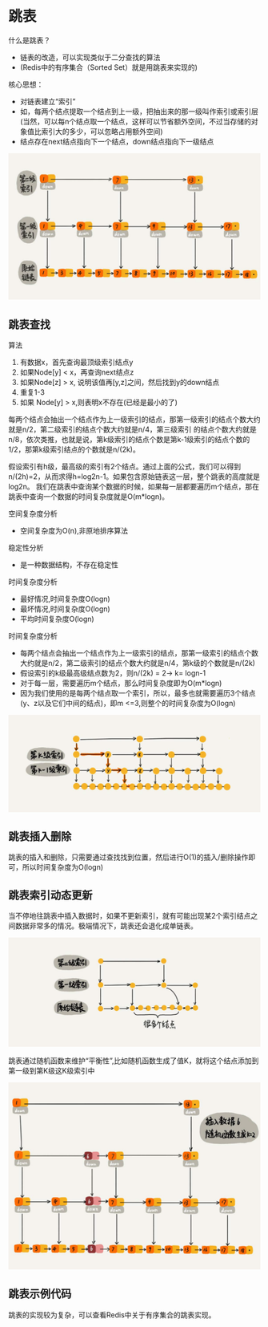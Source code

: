 <!-- ---
title: 跳表
tags: 
- 跳表
categories: 
- 数据结构
--- -->

# 跳表

什么是跳表？
- 链表的改造，可以实现类似于二分查找的算法
- (Redis中的有序集合（Sorted Set）就是用跳表来实现的)

核心思想：
- 对链表建立“索引”
- 如，每两个结点提取一个结点到上一级，把抽出来的那一级叫作索引或索引层(当然，可以每n个结点取一个结点，这样可以节省额外空间，不过当存储的对象值比索引大的多少，可以忽略占用额外空间)
- 结点存在next结点指向下一个结点，down结点指向下一级结点

![跳表](https://raw.githubusercontent.com/FameLsy/Images/master/data/跳表.png)

## 跳表查找

算法
1. 有数据x，首先查询最顶级索引结点y
2. 如果Node[y] < x，再查询next结点z
3. 如果Node[z] > x, 说明该值再[y,z]之间，然后找到y的down结点
4. 重复1-3
5. 如果 Node[y] > x,则表明x不存在(已经是最小的了)

每两个结点会抽出一个结点作为上一级索引的结点，那第一级索引的结点个数大约就是n/2，第二级索引的结点个数大约就是n/4，第三级索引
的结点个数大约就是n/8，依次类推，也就是说，第k级索引的结点个数是第k-1级索引的结点个数的1/2，那第k级索引结点的个数就是n/(2k)。

假设索引有h级，最高级的索引有2个结点。通过上面的公式，我们可以得到n/(2h)=2，从而求得h=log2n-1。如果包含原始链表这一层，整个跳表的高度就是log2n。
我们在跳表中查询某个数据的时候，如果每一层都要遍历m个结点，那在跳表中查询一个数据的时间复杂度就是O(m*logn)。

空间复杂度分析
- 空间复杂度为O(n),非原地排序算法

稳定性分析
- 是一种数据结构，不存在稳定性

时间复杂度分析
- 最好情况,时间复杂度O(logn)
- 最坏情况,时间复杂度O(logn)
- 平均时间复杂度O(logn)

时间复杂度分析
- 每两个结点会抽出一个结点作为上一级索引的结点，那第一级索引的结点个数大约就是n/2，第二级索引的结点个数大约就是n/4，第k级的个数就是n/(2k)
- 假设索引的k级最高级结点数为2，则n/(2k) = 2-> k= logn-1
- 对于每一层，需要遍历m个结点，那么时间复杂度即为O(m*logn)
- 因为我们使用的是每两个结点取一个索引，所以，最多也就需要遍历3个结点(y、z以及它们中间的结点)，即m <=3,则整个的时间复杂度为O(logn)

![跳表2](https://raw.githubusercontent.com/FameLsy/Images/master/data/跳表2.png)

## 跳表插入删除

跳表的插入和删除，只需要通过查找找到位置，然后进行O(1)的插入/删除操作即可，所以时间复杂度为O(logn)

## 跳表索引动态更新

当不停地往跳表中插入数据时，如果不更新索引，就有可能出现某2个索引结点之间数据非常多的情况。极端情况下，跳表还会退化成单链表。

![跳表3](https://raw.githubusercontent.com/FameLsy/Images/master/data/跳表3.png)

跳表通过随机函数来维护“平衡性”,比如随机函数生成了值K，就将这个结点添加到第一级到第K级这K级索引中

![跳表4](https://raw.githubusercontent.com/FameLsy/Images/master/data/跳表4.png)

## 跳表示例代码

跳表的实现较为复杂，可以查看Redis中关于有序集合的跳表实现。
